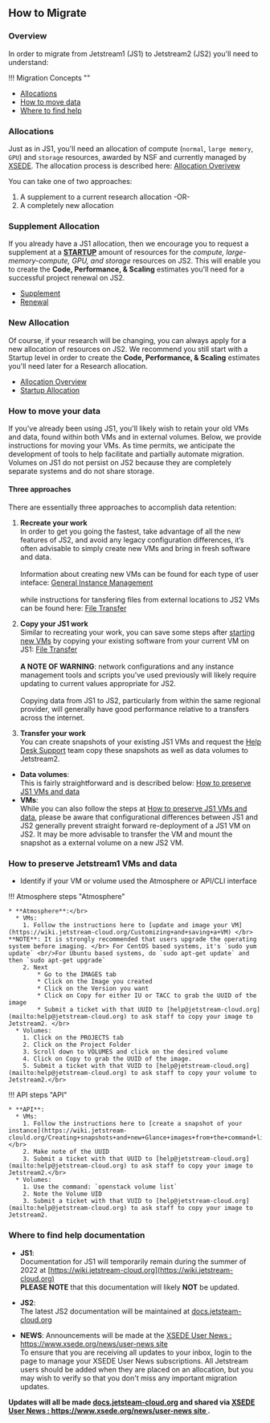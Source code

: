 ## How to Migrate

### Overview
In order to migrate from Jetstream1 (JS1) to Jetstream2 (JS2) you'll need to understand:

!!! Migration Concepts ""
* [Allocations](#Allocations)
* [How to move data](#MoveData)
* [Where to find help](#GetHelp)

### Allocations <a name="Allocations"></a>

Just as in JS1, you'll need an allocation of compute (`normal`, `large memory`, `GPU`) and `storage` resources, awarded by NSF and currently managed by [XSEDE](https://portal.xsede.org).
The allocation process is described here: [Allocation Overivew](/alloc/overview/)

You can take one of two approaches:

1. A supplement to a current research allocation -OR-
2. A completely new allocation

### Supplement Allocation <a name="Supplement"></a>

If you already have a JS1 allocation, then we encourage you to request a supplement at a **[STARTUP](/alloc/startup/)** amount of resources for the _compute, large-memory-compute, GPU, and storage_ resources on JS2. This will enable you to create the **Code, Performance, & Scaling** estimates you'll need for a successful project renewal on JS2.

* [Supplement](/alloc/supplement/)
* [Renewal](/alloc/renew-extend/)

### New Allocation <a name="NewAllocation"></a>

Of course, if your research will be changing, you can always apply for a new allocation of resources on JS2. We recommend you still start with a Startup level in order to create the **Code, Performance, & Scaling** estimates you'll need later for a Research allocation.

* [Allocation Overview](/alloc/overview/)
* [Startup Allocation](/alloc/startup)


### How to move your data <a name="MoveData"></a>

If you've already been using JS1, you'll likely wish to retain your old VMs and data, found within both VMs and in external volumes.
Below, we provide instructions for moving your VMs. As time permits, we anticipate the development of tools to help facilitate and partially automate migration.
Volumes on JS1 do not persist on JS2 because they are completely separate systems and do not share storage.

#### Three approaches
There are essentially three approaches to accomplish data retention:

1. **Recreate your work**</br>
In order to get you going the fastest, take advantage of all the new features of JS2, and avoid any legacy configuration differences, it’s often advisable to simply create new VMs and bring in fresh software and data.</br></br>
Information about creating new VMs can be found for each type of user inteface: [General Instance Management](/general/instancemgt) </br></br> while instructions for tansfering files from external locations to JS2 VMs can be found here: [File Transfer](/general/filetransfer)<br>

2. **Copy your JS1 work**</br>
Similar to recreating your work, you can save some steps after [starting new VMs](/general/instancemgt) by copying your existing software from your current VM on JS1: [File Transfer](/general/filetransfer) </br></br> **A NOTE OF WARNING**: network configurations and any instance management tools and scripts you’ve used previously will likely require updating to current values appropriate for JS2. </br></br>
Copying data from JS1 to JS2, particularly from within the same regional provider, will generally have good performance relative to a transfers across the internet.<br>

3. **Transfer your work** </br>
You can create snapshots of your existing JS1 VMs and request the [Help Desk Support](mailto:help@jetstream-cloud.org) team copy these snapshots as well as data volumes to Jetstream2.<br>

 * **Data volumes**:</br>
 This is fairly straightforward and is described below: [How to preserve JS1 VMs and data](#SaveData)</br>
 * **VMs**:</br>
 While you can also follow the steps at [How to preserve JS1 VMs and data](#SaveData), please be aware that configurational differences between JS1 and JS2 generally prevent straight forward re-deployment of a JS1 VM on JS2. It may be more advisable to transfer the VM and mount the snapshot as a external volume on a new JS2 VM.<br>

### How to preserve Jetstream1 VMs and data <a name="SaveData"></a>

- Identify if your VM or volume used the Atmosphere or API/CLI interface

!!! Atmosphere steps "Atmosphere"

    * **Atmosphere**:</br>
      * VMs:
        1. Follow the instructions here to [update and image your VM](https://wiki.jetstream-cloud.org/Customizing+and+saving+a+VM) </br> **NOTE**: It is strongly recommended that users upgrade the operating system before imaging. </br> For CentOS based systems, it's `sudo yum update` <br/>For Ubuntu based systems, do `sudo apt-get update` and then `sudo apt-get upgrade`
        2. Next
            * Go to the IMAGES tab
            * Click on the Image you created
            * Click on the Version you want
            * Click on Copy for either IU or TACC to grab the UUID of the image
            * Submit a ticket with that UUID to [help@jetstream-cloud.org](mailto:help@jetstream-cloud.org) to ask staff to copy your image to Jetstream2. </br>
      * Volumes:
        1. Click on the PROJECTS tab
        2. Click on the Project Folder
        3. Scroll down to VOLUMES and click on the desired volume
        4. Click on Copy to grab the UUID of the image.
        5. Submit a ticket with that VUID to [help@jetstream-cloud.org](mailto:help@jetstream-cloud.org) to ask staff to copy your volume to Jetstream2.</br>


!!! API steps "API"

    * **API**:
      * VMs:
        1. Follow the instructions here to [create a snapshot of your instance](https://wiki.jetstream-clould.org/Creating+snapshots+and+new+Glance+images+from+the+command+line)</br>
        2. Make note of the UUID
        3. Submit a ticket with that UUID to [help@jetstream-cloud.org](mailto:help@jetstream-cloud.org) to ask staff to copy your image to Jetstream2.</br>
      * Volumes:
        1. Use the command: `openstack volume list`
        2. Note the Volume UID
        3. Submit a ticket with that VUID to [help@jetstream-cloud.org](mailto:help@jetstream-cloud.org) to ask staff to copy your image to Jetstream2.


### Where to find help documentation <a name="GetHelp"></a>

* **JS1**:</br>Documentation for JS1 will temporarily remain during the summer of 2022 at [https://wiki.jetstream-cloud.org](https://wiki.jetstream-cloud.org) </br> **PLEASE NOTE** that this documentation will likely **NOT** be updated.

* **JS2**:</br>The latest JS2 documentation will be maintained at [docs.jetsteam-cloud.org](https://docs.jetsteam-cloud.org)

* **NEWS**: Announcements will be made at the [XSEDE User News : https://www.xsede.org/news/user-news site ](https://www.xsede.org/news/user-news) </br> To ensure that you are receiving all updates to your inbox, login to the page to manage your XSEDE User News subscriptions. All Jetstream users should be added when they are placed on an allocation, but you may wish to verify so that you don't miss any important migration updates.

**Updates will all be made [docs.jetsteam-cloud.org](https://docs.jetsteam-cloud.org) and shared via [XSEDE User News : https://www.xsede.org/news/user-news site ](https://www.xsede.org/news/user-news).**
